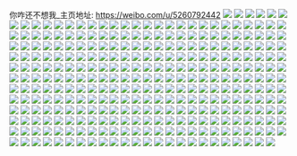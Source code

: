 你咋还不想我_主页地址: https://weibo.com/u/5260792442 
![](https://wx4.sinaimg.cn/mw2000/005K1Kr0ly1h9etiybkcgj30tu13u13f.jpg) 
![](https://wx4.sinaimg.cn/mw2000/005K1Kr0ly1h9etjpmm06j313u0tu47o.jpg) 
![](https://wx4.sinaimg.cn/mw2000/005K1Kr0ly1h9etkzklupj30tu13u4ae.jpg) 
![](https://wx4.sinaimg.cn/mw2000/005K1Kr0ly1h9etmv6o9sj313u0tt7cq.jpg) 
![](https://wx4.sinaimg.cn/mw2000/005K1Kr0ly1h9etn9pvjxj30tu13utix.jpg) 
![](https://wx4.sinaimg.cn/mw2000/005K1Kr0ly1h9etni9zb6j30tu13u7f3.jpg) 
![](https://wx4.sinaimg.cn/mw2000/005K1Kr0ly1h9ethuw7jpj30tu13u47v.jpg) 
![](https://wx4.sinaimg.cn/mw2000/005K1Kr0ly1h9etjh36v2j313u0tujza.jpg) 
![](https://wx4.sinaimg.cn/mw2000/005K1Kr0ly1h9dhbwc1b7j31400u00zh.jpg) 
![](https://wx4.sinaimg.cn/mw2000/005K1Kr0ly1h9dhbxz7sfj31400u0tgd.jpg) 
![](https://wx4.sinaimg.cn/mw2000/005K1Kr0ly1h99jaq2tg0j33lc2p4qv7.jpg) 
![](https://wx4.sinaimg.cn/mw2000/005K1Kr0ly1h99j7xbvo3j30u00u0and.jpg) 
![](https://wx4.sinaimg.cn/mw2000/005K1Kr0ly1h99h1cdeumj320w31cu0y.jpg) 
![](https://wx4.sinaimg.cn/mw2000/005K1Kr0ly1h99h0jy15xj334b22xkjm.jpg) 
![](https://wx4.sinaimg.cn/mw2000/005K1Kr0ly1h99h10yop9j32eo37kqv8.jpg) 
![](https://wx4.sinaimg.cn/mw2000/005K1Kr0ly1h99h0t9sk6j30wi0oeqde.jpg) 
![](https://wx4.sinaimg.cn/mw2000/005K1Kr0ly1h99h1n6f60j337k27cnpf.jpg) 
![](https://wx4.sinaimg.cn/mw2000/005K1Kr0ly1h99h0b6sfdj30zk19v4au.jpg) 
![](https://wx4.sinaimg.cn/mw2000/005K1Kr0ly1h99h1jxs5xj325137knpe.jpg) 
![](https://wx4.sinaimg.cn/mw2000/005K1Kr0ly1h99h16p6bej320w31cnpd.jpg) 
![](https://wx4.sinaimg.cn/mw2000/005K1Kr0ly1h99h0sbzbhj325137kx6q.jpg) 
![](https://wx4.sinaimg.cn/mw2000/005K1Kr0ly1h99dqmngg2j30u01syn1u.jpg) 
![](https://wx4.sinaimg.cn/mw2000/005K1Kr0ly1h99cj1ezlrj30u0140dr8.jpg) 
![](https://wx4.sinaimg.cn/mw2000/005K1Kr0ly1h99cj22ouqj30u0140gr6.jpg) 
![](https://wx4.sinaimg.cn/mw2000/005K1Kr0ly1h99ca7c7e7j30u0140tge.jpg) 
![](https://wx4.sinaimg.cn/mw2000/005K1Kr0ly1h99ca831zbj30u014010g.jpg) 
![](https://wx4.sinaimg.cn/mw2000/005K1Kr0ly1h99btq9x54j31400u0aki.jpg) 
![](https://wx4.sinaimg.cn/mw2000/005K1Kr0ly1h99c6fbtyzj31400u0alq.jpg) 
![](https://wx4.sinaimg.cn/mw2000/005K1Kr0ly1h99c6fsyzqj31400u0wos.jpg) 
![](https://wx4.sinaimg.cn/mw2000/005K1Kr0ly1h99bxw9vhjj30wi0srad3.jpg) 
![](https://wx4.sinaimg.cn/mw2000/005K1Kr0ly1h9849mfnu5j30u0140al3.jpg) 
![](https://wx4.sinaimg.cn/mw2000/005K1Kr0ly1h95p0cnzchj30wi1ycnef.jpg) 
![](https://wx4.sinaimg.cn/mw2000/005K1Kr0ly1h95p09paerj30wi1yckaq.jpg) 
![](https://wx4.sinaimg.cn/mw2000/005K1Kr0ly1h95p0bqc3ij32c0340hdv.jpg) 
![](https://wx4.sinaimg.cn/mw2000/005K1Kr0ly1h95p0czoa9j30wi1ycjzz.jpg) 
![](https://wx4.sinaimg.cn/mw2000/005K1Kr0ly1h95p0d9o5xj30wi1yc7ch.jpg) 
![](https://wx4.sinaimg.cn/mw2000/005K1Kr0ly1h95p4c5u5qj30zk1bemzm.jpg) 
![](https://wx4.sinaimg.cn/mw2000/005K1Kr0ly1h94seohc48j33402c0kjn.jpg) 
![](https://wx4.sinaimg.cn/mw2000/005K1Kr0ly1h90p6st7xbj30u0140k58.jpg) 
![](https://wx4.sinaimg.cn/mw2000/005K1Kr0ly1h90p6rx6a3j30u014o17d.jpg) 
![](https://wx4.sinaimg.cn/mw2000/005K1Kr0ly1h90p6u8vmwj30u014e7jj.jpg) 
![](https://wx4.sinaimg.cn/mw2000/005K1Kr0ly1h90p6qyhfzj30u0140wva.jpg) 
![](https://wx4.sinaimg.cn/mw2000/005K1Kr0ly1h90p6vbkr7j30u01404ft.jpg) 
![](https://wx4.sinaimg.cn/mw2000/005K1Kr0ly1h90p6x7g1nj30u01401ap.jpg) 
![](https://wx4.sinaimg.cn/mw2000/005K1Kr0ly1h90p6w1ckjj30u014ean7.jpg) 
![](https://wx4.sinaimg.cn/mw2000/005K1Kr0ly1h90p6z74r4j30u014n154.jpg) 
![](https://wx4.sinaimg.cn/mw2000/005K1Kr0ly1h90p6ybuewj30u01404di.jpg) 
![](https://wx4.sinaimg.cn/mw2000/005K1Kr0ly1h90p6zulqhj30u0140ahx.jpg) 
![](https://wx4.sinaimg.cn/mw2000/005K1Kr0ly1h8x97czzc8j30tu0tutcd.jpg) 
![](https://wx4.sinaimg.cn/mw2000/005K1Kr0ly1h8qokepnftj31sy0u0jyq.jpg) 
![](https://wx4.sinaimg.cn/mw2000/005K1Kr0ly1h8qokpot3uj31sy0u0gt2.jpg) 
![](https://wx4.sinaimg.cn/mw2000/005K1Kr0ly1h8pcnidci5j31o02801kx.jpg) 
![](https://wx4.sinaimg.cn/mw2000/005K1Kr0ly1h8ni9vfnx7j31o0280u0y.jpg) 
![](https://wx4.sinaimg.cn/mw2000/005K1Kr0ly1h8mcn45fgkj30y60twtmf.jpg) 
![](https://wx4.sinaimg.cn/mw2000/005K1Kr0ly1h8mcngzxtyj30wi0dadi9.jpg) 
![](https://wx4.sinaimg.cn/mw2000/005K1Kr0ly1h8mco2ka73j30tu13udo2.jpg) 
![](https://wx4.sinaimg.cn/mw2000/005K1Kr0ly1h8kw25e65dj30u0140qa3.jpg) 
![](https://wx4.sinaimg.cn/mw2000/005K1Kr0ly1h8ku1owwmsj30u01sxdog.jpg) 
![](https://wx4.sinaimg.cn/mw2000/005K1Kr0ly1h8ku1p4s5xj30u01sxq8m.jpg) 
![](https://wx4.sinaimg.cn/mw2000/005K1Kr0ly1h8ks1izto5j30wi1ychdu.jpg) 
![](https://wx4.sinaimg.cn/mw2000/005K1Kr0ly1h8ks1o9wpvj30wi1yckjm.jpg) 
![](https://wx4.sinaimg.cn/mw2000/005K1Kr0ly1h8epfqjmh4j30u00v4gn0.jpg) 
![](https://wx4.sinaimg.cn/mw2000/005K1Kr0ly1h8dwvcrj15j30wr0wrwq0.jpg) 
![](https://wx4.sinaimg.cn/mw2000/005K1Kr0ly1h8afx4750yj30u0140grs.jpg) 
![](https://wx4.sinaimg.cn/mw2000/005K1Kr0ly1h88gufotpxj32c02957wi.jpg) 
![](https://wx4.sinaimg.cn/mw2000/005K1Kr0ly1h88gucmyhmj32bc334hdx.jpg) 
![](https://wx4.sinaimg.cn/mw2000/005K1Kr0ly1h88gu7grgdj32c02hj4qr.jpg) 
![](https://wx4.sinaimg.cn/mw2000/005K1Kr0ly1h88gu4icygj3340340b2c.jpg) 
![](https://wx4.sinaimg.cn/mw2000/005K1Kr0ly1h88gtwyvssj32c03407wi.jpg) 
![](https://wx4.sinaimg.cn/mw2000/005K1Kr0ly1h88gu69okgj33342bchdv.jpg) 
![](https://wx4.sinaimg.cn/mw2000/005K1Kr0ly1h88gtz0f5rj32c0340e83.jpg) 
![](https://wx4.sinaimg.cn/mw2000/005K1Kr0ly1h88gueb192j33402c04qr.jpg) 
![](https://wx4.sinaimg.cn/mw2000/005K1Kr0ly1h88gxndi2vj32c03401kz.jpg) 
![](https://wx4.sinaimg.cn/mw2000/005K1Kr0ly1h85kpiwn7rj30u01sygyu.jpg) 
![](https://wx4.sinaimg.cn/mw2000/005K1Kr0ly1h85kqhibycj30u01sxdsw.jpg) 
![](https://wx4.sinaimg.cn/mw2000/005K1Kr0ly1h83pnpb9njj315o7p81l2.jpg) 
![](https://wx4.sinaimg.cn/mw2000/005K1Kr0ly1h83lu9xxa0j30xc3r5kjm.jpg) 
![](https://wx4.sinaimg.cn/mw2000/005K1Kr0ly1h83luefm5yj30xc3r6e82.jpg) 
![](https://wx4.sinaimg.cn/mw2000/005K1Kr0ly1h83luiscpej30xc3r61ky.jpg) 
![](https://wx4.sinaimg.cn/mw2000/005K1Kr0ly1h83lukvgnfj30xc4g4b2c.jpg) 
![](https://wx4.sinaimg.cn/mw2000/005K1Kr0ly1h83lumncprj30xc39he82.jpg) 
![](https://wx4.sinaimg.cn/mw2000/005K1Kr0ly1h83luo9prhj316w36cqv5.jpg) 
![](https://wx4.sinaimg.cn/mw2000/005K1Kr0ly1h83m1zu6b6j316w36ce81.jpg) 
![](https://wx4.sinaimg.cn/mw2000/005K1Kr0ly1h83lupp7irj316w36cqv5.jpg) 
![](https://wx4.sinaimg.cn/mw2000/005K1Kr0ly1h83luqw384j315o3dj4qq.jpg) 
![](https://wx4.sinaimg.cn/mw2000/005K1Kr0ly1h83lurh8buj30u013zn54.jpg) 
![](https://wx4.sinaimg.cn/mw2000/005K1Kr0ly1h82kpked03j31400u012d.jpg) 
![](https://wx4.sinaimg.cn/mw2000/005K1Kr0ly1h82kcm6rmdj313u0tuq9p.jpg) 
![](https://wx4.sinaimg.cn/mw2000/005K1Kr0ly1h7wvg0uxt3j30wi1ycthh.jpg) 
![](https://wx4.sinaimg.cn/mw2000/005K1Kr0ly1h7woutwfrsj30u01crn03.jpg) 
![](https://wx4.sinaimg.cn/mw2000/005K1Kr0ly1h7wouu6c3vj30u01ccq7i.jpg) 
![](https://wx4.sinaimg.cn/mw2000/005K1Kr0ly1h7wouuebmhj30u01d90vy.jpg) 
![](https://wx4.sinaimg.cn/mw2000/005K1Kr0ly1h7wouuoq6kj30u01cdwld.jpg) 
![](https://wx4.sinaimg.cn/mw2000/005K1Kr0ly1h7wouuznczj30u01dqtdi.jpg) 
![](https://wx4.sinaimg.cn/mw2000/005K1Kr0ly1h7woutnrvaj30tr1dsjve.jpg) 
![](https://wx4.sinaimg.cn/mw2000/005K1Kr0ly1h7wouvjvfdj30u01cttcg.jpg) 
![](https://wx4.sinaimg.cn/mw2000/005K1Kr0ly1h7wouv8rjcj30u01cqjw6.jpg) 
![](https://wx4.sinaimg.cn/mw2000/005K1Kr0ly1h7wouvs8mij30u01d4n1t.jpg) 
![](https://wx4.sinaimg.cn/mw2000/005K1Kr0ly1h7wouwk2mmj30u01cqk0d.jpg) 
![](https://wx4.sinaimg.cn/mw2000/005K1Kr0ly1h7wot72i1nj30xu1be4d5.jpg) 
![](https://wx4.sinaimg.cn/mw2000/005K1Kr0ly1h7ukxy1z0ej30v90iqmyo.jpg) 
![](https://wx4.sinaimg.cn/mw2000/005K1Kr0ly1h7qnknm8qjj30tu13uahj.jpg) 
![](https://wx4.sinaimg.cn/mw2000/005K1Kr0ly1h7qj98babwj30rf0x1gtq.jpg) 
![](https://wx4.sinaimg.cn/mw2000/005K1Kr0ly1h7os52f49nj30u01syqab.jpg) 
![](https://wx4.sinaimg.cn/mw2000/005K1Kr0ly1h7os54nzg2j30u01sy457.jpg) 
![](https://wx4.sinaimg.cn/mw2000/005K1Kr0ly1h7os57tx1yj30u01syqa3.jpg) 
![](https://wx4.sinaimg.cn/mw2000/005K1Kr0ly1h7os5aev43j30u01sywlz.jpg) 
![](https://wx4.sinaimg.cn/mw2000/005K1Kr0ly1h7os5eesegj30u01sywll.jpg) 
![](https://wx4.sinaimg.cn/mw2000/005K1Kr0ly1h7jz2qfmjlj30tu13un2o.jpg) 
![](https://wx4.sinaimg.cn/mw2000/005K1Kr0ly1h7jz3s10dtj30wi07bq41.jpg) 
![](https://wx4.sinaimg.cn/mw2000/005K1Kr0ly1h7joh4aaddj30wi0z2aj5.jpg) 
![](https://wx4.sinaimg.cn/mw2000/005K1Kr0ly1h7j38v3xrjj30wi0o60tq.jpg) 
![](https://wx4.sinaimg.cn/mw2000/005K1Kr0ly1h7j394x3kij30u00szjyq.jpg) 
![](https://wx4.sinaimg.cn/mw2000/005K1Kr0ly1h7j39372trj30u01sygzl.jpg) 
![](https://wx4.sinaimg.cn/mw2000/005K1Kr0ly1h7j39468hsj30qq0zkae3.jpg) 
![](https://wx4.sinaimg.cn/mw2000/005K1Kr0ly1h7j0ohwf8oj30u01sywo3.jpg) 
![](https://wx4.sinaimg.cn/mw2000/005K1Kr0ly1h7bocmj0glj30u01sytc4.jpg) 
![](https://wx4.sinaimg.cn/mw2000/005K1Kr0ly1h7bocn3y9lj30u01sxgn5.jpg) 
![](https://wx4.sinaimg.cn/mw2000/005K1Kr0ly1h7booy8pxcj30u01l1n9s.jpg) 
![](https://wx4.sinaimg.cn/mw2000/005K1Kr0ly1h78oqs6r2bj313e0rwagp.jpg) 
![](https://wx4.sinaimg.cn/mw2000/005K1Kr0ly1h78oqsja7zj30u0190k2j.jpg) 
![](https://wx4.sinaimg.cn/mw2000/005K1Kr0ly1h78oqsulssj30wi1yc0zz.jpg) 
![](https://wx4.sinaimg.cn/mw2000/005K1Kr0ly1h78p978jymj30u010jn9v.jpg) 
![](https://wx4.sinaimg.cn/mw2000/005K1Kr0ly1h78p97lsqwj30u0112wl6.jpg) 
![](https://wx4.sinaimg.cn/mw2000/005K1Kr0ly1h78os9ipo1j30wi1ih41w.jpg) 
![](https://wx4.sinaimg.cn/mw2000/005K1Kr0ly1h78otu138cj30zk1bewgx.jpg) 
![](https://wx4.sinaimg.cn/mw2000/005K1Kr0ly1h78ottswwaj30zk1bedpg.jpg) 
![](https://wx4.sinaimg.cn/mw2000/005K1Kr0ly1h78otw1cz0j30wi1ycqe9.jpg) 
![](https://wx4.sinaimg.cn/mw2000/005K1Kr0ly1h7626cpcd0j30wi1ycx6p.jpg) 
![](https://wx4.sinaimg.cn/mw2000/005K1Kr0ly1h751ksmd2lj334022cqv6.jpg) 
![](https://wx4.sinaimg.cn/mw2000/005K1Kr0ly1h74we0w5dcj313u0ttakb.jpg) 
![](https://wx4.sinaimg.cn/mw2000/005K1Kr0ly1h70fkcjw9rj30wi0gjtcj.jpg) 
![](https://wx4.sinaimg.cn/mw2000/005K1Kr0ly1h70fqm8a50j30u01t0abx.jpg) 
![](https://wx4.sinaimg.cn/mw2000/005K1Kr0ly1h6yvvr5srhj30u00mi43o.jpg) 
![](https://wx4.sinaimg.cn/mw2000/005K1Kr0ly1h6yvvsl7hnj30u00g5acn.jpg) 
![](https://wx4.sinaimg.cn/mw2000/005K1Kr0ly1h6yvvrpod3j316u0u0aec.jpg) 
![](https://wx4.sinaimg.cn/mw2000/005K1Kr0ly1h6yvvs8e1xj30zk0qowl3.jpg) 
![](https://wx4.sinaimg.cn/mw2000/005K1Kr0ly1h6xw9ik7slj30tu13umz1.jpg) 
![](https://wx4.sinaimg.cn/mw2000/005K1Kr0ly1h6xw9k3zirj313u0tu0sy.jpg) 
![](https://wx4.sinaimg.cn/mw2000/005K1Kr0ly1h6xw9ltn8vj313u0tu766.jpg) 
![](https://wx4.sinaimg.cn/mw2000/005K1Kr0ly1h6xwe2dlarj316y0i4aaq.jpg) 
![](https://wx4.sinaimg.cn/mw2000/005K1Kr0ly1h6xwfg161ej30u0140gth.jpg) 
![](https://wx4.sinaimg.cn/mw2000/005K1Kr0ly1h6wevbr5zjj31400u0jya.jpg) 
![](https://wx4.sinaimg.cn/mw2000/005K1Kr0ly1h6vrklioiyj30u02uih20.jpg) 
![](https://wx4.sinaimg.cn/mw2000/005K1Kr0ly1h6vrkknf7aj30u02uih7q.jpg) 
![](https://wx4.sinaimg.cn/mw2000/005K1Kr0ly1h6vrkk26pjj30u01qijy9.jpg) 
![](https://wx4.sinaimg.cn/mw2000/005K1Kr0ly1h6vrkisj2jj30u04v1b29.jpg) 
![](https://wx4.sinaimg.cn/mw2000/005K1Kr0ly1h6vrkf690jj30u05cj7qh.jpg) 
![](https://wx4.sinaimg.cn/mw2000/005K1Kr0ly1h6vrkhz3l1j30u0280wx1.jpg) 
![](https://wx4.sinaimg.cn/mw2000/005K1Kr0ly1h6vrkjik0kj30u03yi1kx.jpg) 
![](https://wx4.sinaimg.cn/mw2000/005K1Kr0ly1h6vrke5ee5j30u01vi0yc.jpg) 
![](https://wx4.sinaimg.cn/mw2000/005K1Kr0ly1h6vrkgc034j30u021b79g.jpg) 
![](https://wx4.sinaimg.cn/mw2000/005K1Kr0ly1h6wev6in4pj30u02zin36.jpg) 
![](https://wx4.sinaimg.cn/mw2000/005K1Kr0ly1h6wfk4odewj31400u0wm2.jpg) 
![](https://wx4.sinaimg.cn/mw2000/005K1Kr0ly1h6wev9yzk8j31400u0acu.jpg) 
![](https://wx4.sinaimg.cn/mw2000/005K1Kr0ly1h6vrkh9r6mj30u014011c.jpg) 
![](https://wx4.sinaimg.cn/mw2000/005K1Kr0ly1h6vrl8kbiaj30tu13uwlk.jpg) 
![](https://wx4.sinaimg.cn/mw2000/005K1Kr0ly1h6uknmf2zwj31400u0ae9.jpg) 
![](https://wx4.sinaimg.cn/mw2000/005K1Kr0ly1h6m6bthv44j30u0140tb6.jpg) 
![](https://wx4.sinaimg.cn/mw2000/005K1Kr0ly1h6i2xefkj3j30u00u0dgc.jpg) 
![](https://wx4.sinaimg.cn/mw2000/005K1Kr0ly1h6edbgwjm9j30u01sydl6.jpg) 
![](https://wx4.sinaimg.cn/mw2000/005K1Kr0ly1h6edbfwvr1j30u01sy0y9.jpg) 
![](https://wx4.sinaimg.cn/mw2000/005K1Kr0ly1h69paikhcqj31hc0u0amb.jpg) 
![](https://wx4.sinaimg.cn/mw2000/005K1Kr0ly1h61xn0sdwjj30wi1yce82.jpg) 
![](https://wx4.sinaimg.cn/mw2000/005K1Kr0ly1h61xnchen9j30wi1ycb2a.jpg) 
![](https://wx4.sinaimg.cn/mw2000/005K1Kr0ly1h61ncwjt4mj31400u0n47.jpg) 
![](https://wx4.sinaimg.cn/mw2000/005K1Kr0ly1h61ncwy4uoj31400u0wlt.jpg) 
![](https://wx4.sinaimg.cn/mw2000/005K1Kr0ly1h61ncuscvrj31400u0n11.jpg) 
![](https://wx4.sinaimg.cn/mw2000/005K1Kr0ly1h61ncvc4ilj31400u0tjh.jpg) 
![](https://wx4.sinaimg.cn/mw2000/005K1Kr0ly1h61ncw5gyhj30u01400yo.jpg) 
![](https://wx4.sinaimg.cn/mw2000/005K1Kr0ly1h61nct6h2uj30u0140q6v.jpg) 
![](https://wx4.sinaimg.cn/mw2000/005K1Kr0ly1h61ncxmvo8j30u0140q96.jpg) 
![](https://wx4.sinaimg.cn/mw2000/005K1Kr0ly1h60ozvnz1oj313u0ttaen.jpg) 
![](https://wx4.sinaimg.cn/mw2000/005K1Kr0ly1h60muo02fqj31400u0n24.jpg) 
![](https://wx4.sinaimg.cn/mw2000/005K1Kr0ly1h60muoieruj31400u0wni.jpg) 
![](https://wx4.sinaimg.cn/mw2000/005K1Kr0ly1h5ydds9ps8j32c0340u0x.jpg) 
![](https://wx4.sinaimg.cn/mw2000/005K1Kr0ly1h5yddqxlgjj32c0340x6q.jpg) 
![](https://wx4.sinaimg.cn/mw2000/005K1Kr0ly1h5w1bt2pnbj30u0140k1u.jpg) 
![](https://wx4.sinaimg.cn/mw2000/005K1Kr0ly1h5w1bts8k9j31400u0tff.jpg) 
![](https://wx4.sinaimg.cn/mw2000/005K1Kr0ly1h5o0i0i02dj30u014018t.jpg) 
![](https://wx4.sinaimg.cn/mw2000/005K1Kr0ly1h5o0hydlufj30u0140wu8.jpg) 
![](https://wx4.sinaimg.cn/mw2000/005K1Kr0ly1h5o0hzwcw4j30u0140n7i.jpg) 
![](https://wx4.sinaimg.cn/mw2000/005K1Kr0ly1h5o0hzd0bgj30u0140qer.jpg) 
![](https://wx4.sinaimg.cn/mw2000/005K1Kr0ly1h5o0hyr1zvj30u0140n4t.jpg) 
![](https://wx4.sinaimg.cn/mw2000/005K1Kr0ly1h5o0i10fehj31400u0tq6.jpg) 
![](https://wx4.sinaimg.cn/mw2000/005K1Kr0ly1h5mmofn2ktj30u0140gyk.jpg) 
![](https://wx4.sinaimg.cn/mw2000/005K1Kr0ly1h5mmofwg6rj30u0140qbq.jpg) 
![](https://wx4.sinaimg.cn/mw2000/005K1Kr0ly1h5mmog3vcgj30u0141ak2.jpg) 
![](https://wx4.sinaimg.cn/mw2000/005K1Kr0ly1h5mmof923rj30u0140qci.jpg) 
![](https://wx4.sinaimg.cn/mw2000/005K1Kr0ly1h5mb0pojwdj32bc3341kz.jpg) 
![](https://wx4.sinaimg.cn/mw2000/005K1Kr0ly1h5lm7z5jo1j33402c0x6q.jpg) 
![](https://wx4.sinaimg.cn/mw2000/005K1Kr0ly1h5lm7v66mhj315o1plhdt.jpg) 
![](https://wx4.sinaimg.cn/mw2000/005K1Kr0ly1h5lm7x73zrj33402c0qv7.jpg) 
![](https://wx4.sinaimg.cn/mw2000/005K1Kr0ly1h5lm7vvzhjj32c0340npe.jpg) 
![](https://wx4.sinaimg.cn/mw2000/005K1Kr0ly1h5lm8482w4j33402c0hdu.jpg) 
![](https://wx4.sinaimg.cn/mw2000/005K1Kr0ly1h5lm8bjz84j33342bcqv6.jpg) 
![](https://wx4.sinaimg.cn/mw2000/005K1Kr0ly1h5lm7omqioj32bc334kjr.jpg) 
![](https://wx4.sinaimg.cn/mw2000/005K1Kr0ly1h5lm7ts2pvj32i82bcb2b.jpg) 
![](https://wx4.sinaimg.cn/mw2000/005K1Kr0ly1h5lm7rkb2gj32bc3347wl.jpg) 
![](https://wx4.sinaimg.cn/mw2000/005K1Kr0ly1h5l74xs0s2j30u01hch2a.jpg) 
![](https://wx4.sinaimg.cn/mw2000/005K1Kr0ly1h5l4ubdmosj30h20c60tz.jpg) 
![](https://wx4.sinaimg.cn/mw2000/005K1Kr0ly1h5j221lonzj30wi1yc7wi.jpg) 
![](https://wx4.sinaimg.cn/mw2000/005K1Kr0ly1h5j21vzhz9j30wi1ycb2a.jpg) 
![](https://wx4.sinaimg.cn/mw2000/005K1Kr0ly1h5j29gur8uj30u014011a.jpg) 
![](https://wx4.sinaimg.cn/mw2000/005K1Kr0ly1h5iopkl4l4j30wi1yce82.jpg) 
![](https://wx4.sinaimg.cn/mw2000/005K1Kr0ly1h5ioogv5bxj30wi1ycb2a.jpg) 
![](https://wx4.sinaimg.cn/mw2000/005K1Kr0ly1h5efcpq6zaj30kj0g0gn9.jpg) 
![](https://wx4.sinaimg.cn/mw2000/005K1Kr0ly1h5efcquwfuj30zk1begub.jpg) 
![](https://wx4.sinaimg.cn/mw2000/005K1Kr0ly1h5efcscnmej30zk1be4ao.jpg) 
![](https://wx4.sinaimg.cn/mw2000/005K1Kr0ly1h5efctennkj30zk1bdn5l.jpg) 
![](https://wx4.sinaimg.cn/mw2000/005K1Kr0ly1h5efcz4m2pj30u013x7e8.jpg) 
![](https://wx4.sinaimg.cn/mw2000/005K1Kr0ly1h5dkcuyi6yj30tu0xs779.jpg) 
![](https://wx4.sinaimg.cn/mw2000/005K1Kr0ly1h5dk57ym8cj30tu13ugsu.jpg) 
![](https://wx4.sinaimg.cn/mw2000/005K1Kr0ly1h5dk16vv68j30u013zjvg.jpg) 
![](https://wx4.sinaimg.cn/mw2000/005K1Kr0ly1h5dk56x045j30tu0rpwh4.jpg) 
![](https://wx4.sinaimg.cn/mw2000/005K1Kr0ly1h5btlcg24zj30tw13uwql.jpg) 
![](https://wx4.sinaimg.cn/mw2000/005K1Kr0ly1h5bt98j4b4j313u0tu16m.jpg) 
![](https://wx4.sinaimg.cn/mw2000/005K1Kr0ly1h57c99oc5hj32c0340kjm.jpg) 
![](https://wx4.sinaimg.cn/mw2000/005K1Kr0ly1h52j08jt3uj30tw13wn94.jpg) 
![](https://wx4.sinaimg.cn/mw2000/005K1Kr0ly1h50rxs0967j30wi1yce4g.jpg) 
![](https://wx4.sinaimg.cn/mw2000/005K1Kr0ly1h50rxtyqonj30wi1ycb0u.jpg) 
![](https://wx4.sinaimg.cn/mw2000/005K1Kr0ly1h50rxw08r1j30wi1yce65.jpg) 
![](https://wx4.sinaimg.cn/mw2000/005K1Kr0ly1h50rxxn40ej30wi1yc4j6.jpg) 
![](https://wx4.sinaimg.cn/mw2000/005K1Kr0ly1h50rxppbtfj32c0340kjm.jpg) 
![](https://wx4.sinaimg.cn/mw2000/005K1Kr0ly1h4w2b66b4ej30u00u0ack.jpg) 
![](https://wx4.sinaimg.cn/mw2000/005K1Kr0ly1h4v30eba4cj32c0340kjl.jpg) 
![](https://wx4.sinaimg.cn/mw2000/005K1Kr0ly1h4v30ikvofj32c0340u11.jpg) 
![](https://wx4.sinaimg.cn/mw2000/005K1Kr0ly1h4utnh6swmj30m80m8q63.jpg) 
![](https://wx4.sinaimg.cn/mw2000/005K1Kr0ly1h4utu4dm64j30wi1yc4qp.jpg) 
![](https://wx4.sinaimg.cn/mw2000/005K1Kr0ly1h4utu6zpilj30wi1yc1kx.jpg) 
![](https://wx4.sinaimg.cn/mw2000/005K1Kr0ly1h4utu9mxhzj30wi1yc4qp.jpg) 
![](https://wx4.sinaimg.cn/mw2000/005K1Kr0ly1h4up3l03x0j313u0tugx3.jpg) 
![](https://wx4.sinaimg.cn/mw2000/005K1Kr0ly1h4tv6xxzhqj30wi0j7go6.jpg) 
![](https://wx4.sinaimg.cn/mw2000/005K1Kr0ly1h4kjwz7ngaj30mi0u0wkr.jpg) 
![](https://wx4.sinaimg.cn/mw2000/005K1Kr0ly1h4kjwzjxbrj30mi0u0jxr.jpg) 
![](https://wx4.sinaimg.cn/mw2000/005K1Kr0ly1h4kjw7f6xqj30tz0mi45d.jpg) 
![](https://wx4.sinaimg.cn/mw2000/005K1Kr0ly1h4kjw7uz35j313s0tuk23.jpg) 
![](https://wx4.sinaimg.cn/mw2000/005K1Kr0ly1h4kjw8o7ttj313s0tu49p.jpg) 
![](https://wx4.sinaimg.cn/mw2000/005K1Kr0ly1h4kjwa5e0xj33402c0qv6.jpg) 
![](https://wx4.sinaimg.cn/mw2000/005K1Kr0ly1h4kjw68nylj33402c0kjm.jpg) 
![](https://wx4.sinaimg.cn/mw2000/005K1Kr0ly1h4jdjlgaq4j32c0340npd.jpg) 
![](https://wx4.sinaimg.cn/mw2000/005K1Kr0ly1h4jdjmm602j32c0340b29.jpg) 
![](https://wx4.sinaimg.cn/mw2000/005K1Kr0ly1h4jdjkfot2j32c0340npd.jpg) 
![](https://wx4.sinaimg.cn/mw2000/005K1Kr0ly1h4ceuvay7wj31sx0u0k58.jpg) 
![](https://wx4.sinaimg.cn/mw2000/005K1Kr0ly1h4bexx57q7j33342bc1kz.jpg) 
![](https://wx4.sinaimg.cn/mw2000/005K1Kr0ly1h4bexu940qj33342bcx6q.jpg) 
![](https://wx4.sinaimg.cn/mw2000/005K1Kr0ly1h4bf094yjnj31400u0tpx.jpg) 
![](https://wx4.sinaimg.cn/mw2000/005K1Kr0ly1h4beywrlq8j33402c07wk.jpg) 
![](https://wx4.sinaimg.cn/mw2000/005K1Kr0ly1h4beyhwct4j32c0340npj.jpg) 
![](https://wx4.sinaimg.cn/mw2000/005K1Kr0ly1h4beypf885j32c03401l1.jpg) 
![](https://wx4.sinaimg.cn/mw2000/005K1Kr0ly1h4a4vlfblej30mi0u0n6f.jpg) 
![](https://wx4.sinaimg.cn/mw2000/005K1Kr0ly1h492p3g6jpj30u00sn4ce.jpg) 
![](https://wx4.sinaimg.cn/mw2000/005K1Kr0ly1h492p1wvvyj30u014042n.jpg) 
![](https://wx4.sinaimg.cn/mw2000/005K1Kr0ly1h48ypdniqej30lg1flk0c.jpg) 
![](https://wx4.sinaimg.cn/mw2000/005K1Kr0ly1h48yzs3gchj30ja114447.jpg) 
![](https://wx4.sinaimg.cn/mw2000/005K1Kr0ly1h48yq3zfxqj30ll0j6gp5.jpg) 
![](https://wx4.sinaimg.cn/mw2000/005K1Kr0ly1h48yzra604j32c03404qq.jpg) 
![](https://wx4.sinaimg.cn/mw2000/005K1Kr0ly1h46u54y9ymj31400u07k2.jpg) 
![](https://wx4.sinaimg.cn/mw2000/005K1Kr0ly1h46u4s5g9xj30tz0mitj5.jpg) 
![](https://wx4.sinaimg.cn/mw2000/005K1Kr0ly1h46u1ryel1j30oi17kqbm.jpg) 
![](https://wx4.sinaimg.cn/mw2000/005K1Kr0ly1h46u4e2nfmj30tw13wqhp.jpg) 
![](https://wx4.sinaimg.cn/mw2000/005K1Kr0ly1h46u0tfggcj32c61r4hdt.jpg) 
![](https://wx4.sinaimg.cn/mw2000/005K1Kr0ly1h46u4gt08cj30k00zk798.jpg) 
![](https://wx4.sinaimg.cn/mw2000/005K1Kr0ly1h46u5c514jj30mi0u0wnn.jpg) 
![](https://wx4.sinaimg.cn/mw2000/005K1Kr0ly1h46u5daunhj30kn0ccdhp.jpg) 
![](https://wx4.sinaimg.cn/mw2000/005K1Kr0ly1h46u5gbq3kj30mi0u0wm4.jpg) 
![](https://wx4.sinaimg.cn/mw2000/005K1Kr0ly1h46ueejak7j30u00u0dpw.jpg) 
![](https://wx4.sinaimg.cn/mw2000/005K1Kr0ly1h46uer6h6cj30u00u049u.jpg) 
![](https://wx4.sinaimg.cn/mw2000/005K1Kr0ly1h46tzwnf77j33402c0qv7.jpg) 
![](https://wx4.sinaimg.cn/mw2000/005K1Kr0ly1h46u3kokudj31dc0wwqo3.jpg) 
![](https://wx4.sinaimg.cn/mw2000/005K1Kr0ly1h46tyklj8hj31400u0ds7.jpg) 
![](https://wx4.sinaimg.cn/mw2000/005K1Kr0ly1h46u44c3xbj33402c0b2c.jpg) 
![](https://wx4.sinaimg.cn/mw2000/005K1Kr0ly1h44dxdboasj33402c0kjn.jpg) 
![](https://wx4.sinaimg.cn/mw2000/005K1Kr0ly1h44dxh3v1bj33402c0b2b.jpg) 
![](https://wx4.sinaimg.cn/mw2000/005K1Kr0ly1h44dxkzv5xj32c0340kjm.jpg) 
![](https://wx4.sinaimg.cn/mw2000/005K1Kr0ly1h41uzsyz5gj30u01hc4hx.jpg) 
![](https://wx4.sinaimg.cn/mw2000/005K1Kr0ly1h41gvwwokaj33402c07wj.jpg) 
![](https://wx4.sinaimg.cn/mw2000/005K1Kr0ly1h3yfxb4vodj30u10u1jtm.jpg) 
![](https://wx4.sinaimg.cn/mw2000/005K1Kr0ly1h3yfxbnbvwj30u10u1tax.jpg) 
![](https://wx4.sinaimg.cn/mw2000/005K1Kr0ly1h3yfxan8koj30u10u1mzf.jpg) 
![](https://wx4.sinaimg.cn/mw2000/005K1Kr0ly1h3yfxbuxlqj30u10u1di1.jpg) 
![](https://wx4.sinaimg.cn/mw2000/005K1Kr0ly1h3yfxc53m6j30u10u10uw.jpg) 
![](https://wx4.sinaimg.cn/mw2000/005K1Kr0ly1h3yfxcdmxij30u10u1tar.jpg) 
![](https://wx4.sinaimg.cn/mw2000/005K1Kr0ly1h3yfxcmwn4j30u10u1wgo.jpg) 
![](https://wx4.sinaimg.cn/mw2000/005K1Kr0ly1h3yfxct21dj30u00u0wgp.jpg) 
![](https://wx4.sinaimg.cn/mw2000/005K1Kr0ly1h3yfxcza6mj30u10u140p.jpg) 
![](https://wx4.sinaimg.cn/mw2000/005K1Kr0ly1h3yfxd6c6vj30u013zdk7.jpg) 
![](https://wx4.sinaimg.cn/mw2000/005K1Kr0ly1h3vnuoeifjj30wi1yck5n.jpg) 
![](https://wx4.sinaimg.cn/mw2000/005K1Kr0ly1h3v6y30i9mj32c0340x6r.jpg) 
![](https://wx4.sinaimg.cn/mw2000/005K1Kr0ly1h3v6yawtyqj33402c04qs.jpg) 
![](https://wx4.sinaimg.cn/mw2000/005K1Kr0ly1h3v6y0miesj32c0340nph.jpg) 
![](https://wx4.sinaimg.cn/mw2000/005K1Kr0ly1h3v6y6h9myj32c0340e84.jpg) 
![](https://wx4.sinaimg.cn/mw2000/005K1Kr0ly1h3v6y9kv4ij32002o07wk.jpg) 
![](https://wx4.sinaimg.cn/mw2000/005K1Kr0ly1h3v6y7y1udj32bc334u0z.jpg) 
![](https://wx4.sinaimg.cn/mw2000/005K1Kr0ly1h3v6y4nscoj32bc334kjm.jpg) 
![](https://wx4.sinaimg.cn/mw2000/005K1Kr0ly1h3v6xwmuerj32bc334e83.jpg) 
![](https://wx4.sinaimg.cn/mw2000/005K1Kr0ly1h3v5jvu1ozj30wi1yckjm.jpg) 
![](https://wx4.sinaimg.cn/mw2000/005K1Kr0ly1h3twwnnmxtj33402c0u0z.jpg) 
![](https://wx4.sinaimg.cn/mw2000/005K1Kr0ly1h3tx0q57acj30mi0u049e.jpg) 
![](https://wx4.sinaimg.cn/mw2000/005K1Kr0ly1h3tx22adonj30wi1yc7g8.jpg) 
![](https://wx4.sinaimg.cn/mw2000/005K1Kr0ly1h3sje1r5tnj30u00o6dqr.jpg) 
![](https://wx4.sinaimg.cn/mw2000/005K1Kr0ly1h3sjegktffj30pq0zedl0.jpg) 
![](https://wx4.sinaimg.cn/mw2000/005K1Kr0ly1h3ro65lmw0j30jz0l2aby.jpg) 
![](https://wx4.sinaimg.cn/mw2000/005K1Kr0ly1h3ro83ejm9j30u01sx7h8.jpg) 
![](https://wx4.sinaimg.cn/mw2000/005K1Kr0ly1h3pe5ml7x0j30h20u0q6w.jpg) 
